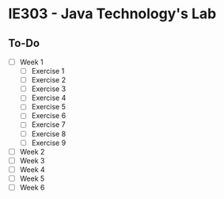 # IE303 - Java Technology's Lab

## To-Do
- [ ] Week 1
  + [ ] Exercise 1
  + [ ] Exercise 2
  + [ ] Exercise 3
  + [ ] Exercise 4
  + [ ] Exercise 5
  + [ ] Exercise 6
  + [ ] Exercise 7
  + [ ] Exercise 8
  + [ ] Exercise 9
- [ ] Week 2
- [ ] Week 3
- [ ] Week 4
- [ ] Week 5
- [ ] Week 6
